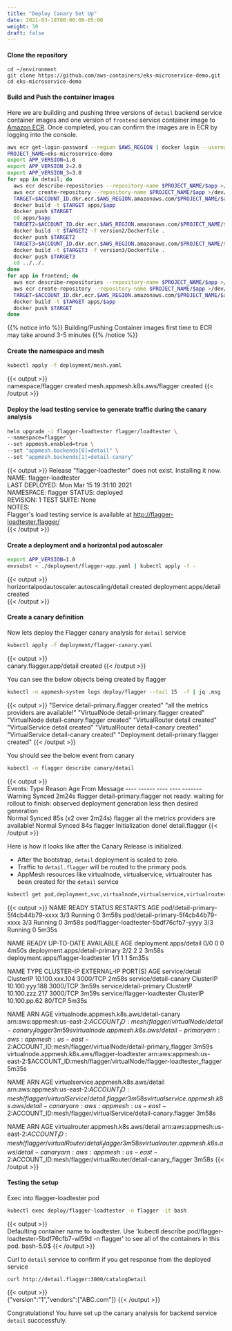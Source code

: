 ```yaml
---
title: "Deploy Canary Set Up"
date: 2021-03-18T00:00:00-05:00
weight: 30
draft: false
---
```


#### Clone the repository

```
cd ~/environment
git clone https://github.com/aws-containers/eks-microservice-demo.git
cd eks-microservice-demo
```

#### Build and Push the container images
Here we are building and pushing three versions of `detail` backend service container images and one version of `frontend` service container image to [Amazon ECR](https://aws.amazon.com/ecr/). Once completed, you can confirm the images are in ECR by logging into the console.


```bash
aws ecr get-login-password --region $AWS_REGION | docker login --username AWS --password-stdin $ACCOUNT_ID.dkr.ecr.$AWS_REGION.amazonaws.com
PROJECT_NAME=eks-microservice-demo
export APP_VERSION=1.0
export APP_VERSION_2=2.0
export APP_VERSION_3=3.0
for app in detail; do
  aws ecr describe-repositories --repository-name $PROJECT_NAME/$app >/dev/null 2>&1 || \
  aws ecr create-repository --repository-name $PROJECT_NAME/$app >/dev/null
  TARGET=$ACCOUNT_ID.dkr.ecr.$AWS_REGION.amazonaws.com/$PROJECT_NAME/$app:$APP_VERSION
  docker build -t $TARGET apps/$app
  docker push $TARGET
  cd apps/$app
  TARGET2=$ACCOUNT_ID.dkr.ecr.$AWS_REGION.amazonaws.com/$PROJECT_NAME/$app:$APP_VERSION_2
  docker build -t $TARGET2 -f version2/Dockerfile .
  docker push $TARGET2
  TARGET3=$ACCOUNT_ID.dkr.ecr.$AWS_REGION.amazonaws.com/$PROJECT_NAME/$app:$APP_VERSION_3
  docker build -t $TARGET3 -f version3/Dockerfile .
  docker push $TARGET3
  cd ../../.
done
for app in frontend; do
  aws ecr describe-repositories --repository-name $PROJECT_NAME/$app >/dev/null 2>&1 || \
  aws ecr create-repository --repository-name $PROJECT_NAME/$app >/dev/null
  TARGET=$ACCOUNT_ID.dkr.ecr.$AWS_REGION.amazonaws.com/$PROJECT_NAME/$app:$APP_VERSION
  docker build -t $TARGET apps/$app
  docker push $TARGET
done

```
{{% notice info %}}
Building/Pushing Container images first time to ECR may take around 3-5 minutes
{{% /notice %}}

#### Create the namespace and mesh
```bash
kubectl apply -f deployment/mesh.yaml
```

{{< output >}}  
namespace/flagger created
mesh.appmesh.k8s.aws/flagger created
{{< /output >}}

#### Deploy the load testing service to generate traffic during the canary analysis
```bash
helm upgrade -i flagger-loadtester flagger/loadtester \
--namespace=flagger \
--set appmesh.enabled=true \
--set "appmesh.backends[0]=detail" \
--set "appmesh.backends[1]=detail-canary"
```

{{< output >}}
Release "flagger-loadtester" does not exist. Installing it now.                                                                                   
NAME: flagger-loadtester                                                                                                                          
LAST DEPLOYED: Mon Mar 15 19:31:10 2021                                                                                                           
NAMESPACE: flagger                                                                                                                         STATUS: deployed                                                                                                                                  
REVISION: 1                                                                                                                                       TEST SUITE: None                                                                                                                                  
NOTES:                                                                                                                                            
Flagger's load testing service is available at http://flagger-loadtester.flagger/  
{{< /output >}}


#### Create a deployment and a horizontal pod autoscaler

```bash
export APP_VERSION=1.0
envsubst < ./deployment/flagger-app.yaml | kubectl apply -f -
```
{{< output >}}  
horizontalpodautoscaler.autoscaling/detail created
deployment.apps/detail created                                                                                                             
{{< /output >}}


#### Create a canary definition

Now lets deploy the Flagger canary analysis for `detail` service

```bash
kubectl apply -f deployment/flagger-canary.yaml
```

{{< output >}}  
canary.flagger.app/detail created
{{< /output >}}

You can see the below objects being created by flagger
```bash
kubectl -n appmesh-system logs deploy/flagger --tail 15  -f | jq .msg 
```

{{< output >}} 
"Service detail-primary.flagger created"
"all the metrics providers are available!"
"VirtualNode detail-primary.flagger created"
"VirtualNode detail-canary.flagger created"
"VirtualRouter detail created"
"VirtualService detail created"
"VirtualRouter detail-canary created"
"VirtualService detail-canary created"
"Deployment detail-primary.flagger created"
{{< /output >}}

You should see the below event from canary

```bash
kubectl -n flagger describe canary/detail
```

{{< output >}}  
Events:                                                                                                                                             Type     Reason  Age                  From     Message                                                                                            ----     ------  ----                 ----     -------                                                                                          
  Warning  Synced  2m24s                flagger  detail-primary.flagger not ready: waiting for rollout to finish: observed deployment generation less then desired generation                                                                                                         
  Normal   Synced  85s (x2 over 2m24s)  flagger  all the metrics providers are available!                                                           Normal   Synced  84s                  flagger  Initialization done! detail.flagger 
{{< /output >}}


Here is how it looks like after the Canary Release is initialized.
* After the bootstrap, `detail` deployment is scaled to zero. 
* Traffic to `detail.flagger` will be routed to the primary pods.
* AppMesh resources like virtualnode, virtualservice, virtualrouter has been created for the `detail` service


```bash
kubectl get pod,deployment,svc,virtualnode,virtualservice,virtualrouter -n flagger
```

{{< output >}}
NAME                                      READY   STATUS    RESTARTS   AGE
pod/detail-primary-5f4cb44b79-xxxx      3/3     Running   0          3m58s
pod/detail-primary-5f4cb44b79-xxxx       3/3     Running   0          3m58s
pod/flagger-loadtester-5bdf76cfb7-yyyy   3/3     Running   0          5m35s

NAME                                 READY   UP-TO-DATE   AVAILABLE   AGE
deployment.apps/detail               0/0     0            0           4m50s
deployment.apps/detail-primary       2/2     2            2           3m58s
deployment.apps/flagger-loadtester   1/1     1            1           5m35s

NAME                         TYPE        CLUSTER-IP       EXTERNAL-IP   PORT(S)    AGE
service/detail               ClusterIP   10.100.xxx.104   <none>        3000/TCP   2m58s
service/detail-canary        ClusterIP   10.100.yyy.188   <none>        3000/TCP   3m59s
service/detail-primary       ClusterIP   10.100.zzz.217   <none>        3000/TCP   3m59s
service/flagger-loadtester   ClusterIP   10.100.pp.62     <none>        80/TCP     5m35s

NAME                                             ARN                                                                                          AGE
virtualnode.appmesh.k8s.aws/detail-canary        arn:aws:appmesh:us-east-2:$ACCOUNT_ID:mesh/flagger/virtualNode/detail-canary_flagger        3m59s
virtualnode.appmesh.k8s.aws/detail-primary       arn:aws:appmesh:us-east-2:$ACCOUNT_ID:mesh/flagger/virtualNode/detail-primary_flagger       3m59s
virtualnode.appmesh.k8s.aws/flagger-loadtester   arn:aws:appmesh:us-east-2:$ACCOUNT_ID:mesh/flagger/virtualNode/flagger-loadtester_flagger   5m35s

NAME                                           ARN                                                                                        AGE
virtualservice.appmesh.k8s.aws/detail          arn:aws:appmesh:us-east-2:$ACCOUNT_ID:mesh/flagger/virtualService/detail.flagger          3m58s
virtualservice.appmesh.k8s.aws/detail-canary   arn:aws:appmesh:us-east-2:$ACCOUNT_ID:mesh/flagger/virtualService/detail-canary.flagger   3m58s

NAME                                          ARN                                                                                       AGE
virtualrouter.appmesh.k8s.aws/detail          arn:aws:appmesh:us-east-2:$ACCOUNT_ID:mesh/flagger/virtualRouter/detail_flagger          3m58s
virtualrouter.appmesh.k8s.aws/detail-canary   arn:aws:appmesh:us-east-2:$ACCOUNT_ID:mesh/flagger/virtualRouter/detail-canary_flagger   3m58s
{{< /output >}}

#### Testing the setup

Exec into flagger-loadtester pod

```bash
kubectl exec deploy/flagger-loadtester -n flagger -it bash
```
{{< output >}}  
Defaulting container name to loadtester.
Use 'kubectl describe pod/flagger-loadtester-5bdf76cfb7-wl59d -n flagger' to see all of the containers in this pod.
bash-5.0$ 
{{< /output >}}

Curl to `detail` service to confirm if you get response from the deployed service
```
curl http://detail.flagger:3000/catalogDetail
```
{{< output >}}  
{"version":"1","vendors":["ABC.com"]}
{{< /output >}}


Congratulations! You have set up the canary analysis for backend service `detail` succcessfuly.
